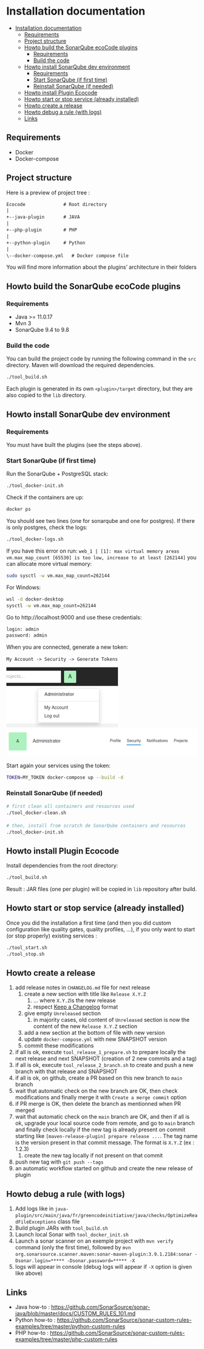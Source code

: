 Installation documentation
==========================

- [Installation documentation](#installation-documentation)
  - [Requirements](#requirements)
  - [Project structure](#project-structure)
  - [Howto build the SonarQube ecoCode plugins](#howto-build-the-sonarqube-ecocode-plugins)
    - [Requirements](#requirements-1)
    - [Build the code](#build-the-code)
  - [Howto install SonarQube dev environment](#howto-install-sonarqube-dev-environment)
    - [Requirements](#requirements-2)
    - [Start SonarQube (if first time)](#start-sonarqube-if-first-time)
    - [Reinstall SonarQube (if needed)](#reinstall-sonarqube-if-needed)
  - [Howto install Plugin Ecocode](#howto-install-plugin-ecocode)
  - [Howto start or stop service (already installed)](#howto-start-or-stop-service-already-installed)
  - [Howto create a release](#howto-create-a-release)
  - [Howto debug a rule (with logs)](#howto-debug-a-rule-with-logs)
  - [Links](#links)

Requirements
------------

- Docker
- Docker-compose

Project structure
-----------------

Here is a preview of project tree :

```txt
Ecocode              # Root directory
|
+--java-plugin       # JAVA
|
+--php-plugin        # PHP
|
+--python-plugin     # Python
|
\--docker-compose.yml   # Docker compose file
```

You will find more information about the plugins’ architecture in their folders

Howto build the SonarQube ecoCode plugins
-----------------------------------------

### Requirements

- Java >= 11.0.17
- Mvn 3
- SonarQube 9.4 to 9.8

### Build the code

You can build the project code by running the following command in the `src` directory.
Maven will download the required dependencies.

```sh
./tool_build.sh
```

Each plugin is generated in its own `<plugin>/target` directory, but they are also copied to the `lib` directory.

Howto install SonarQube dev environment
---------------------------------------

### Requirements

You must have built the plugins (see the steps above).

### Start SonarQube (if first time)

Run the SonarQube + PostgreSQL stack:

```sh
./tool_docker-init.sh
```

Check if the containers are up:

```sh
docker ps
```

You should see two lines (one for sonarqube and one for postgres).
If there is only postgres, check the logs:

```sh
./tool_docker-logs.sh
```

If you have this error on run:
`web_1 | [1]: max virtual memory areas vm.max_map_count [65530] is too low, increase to at least [262144]`
you can allocate more virtual memory:

```sh
sudo sysctl -w vm.max_map_count=262144
```

For Windows:

```sh
wsl -d docker-desktop
sysctl -w vm.max_map_count=262144
```

Go to http://localhost:9000 and use these credentials:

```txt
login: admin
password: admin
```

When you are connected, generate a new token:

`My Account -> Security -> Generate Tokens`

![img.png](docs/resources/img.png)
![img_1.png](docs/resources/img_1.png)

Start again your services using the token:

```sh
TOKEN=MY_TOKEN docker-compose up --build -d
```

### Reinstall SonarQube (if needed)

```sh
# first clean all containers and resources used
./tool_docker-clean.sh

# then, install from scratch de SonarQube containers and resources
./tool_docker-init.sh
```

Howto install Plugin Ecocode
----------------------------

Install dependencies from the root directory:

```sh
./tool_build.sh
```

Result : JAR files (one per plugin) will be copied in `lib` repository after build.

Howto start or stop service (already installed)
-----------------------------------------------

Once you did the installation a first time (and then you did custom configuration like quality gates, quality
profiles, ...),
if you only want to start (or stop properly) existing services :

```sh
./tool_start.sh
./tool_stop.sh
```

Howto create a release
----------------------

1. add release notes in `CHANGELOG.md` file for next release
    1. create a new section with title like `Release X.Y.Z`
        1. ... where `X.Y.Z`is the new release
        2. respect [Keep a Changelog](https://keepachangelog.com/en/1.0.0/) format
    2. give empty `Unreleased` section
        1. in majority cases, old content of `Unreleased` section is now the content of the new `Release X.Y.Z` section
    3. add a new section at the bottom of file with new version
    4. update `docker-compose.yml` with new SNAPSHOT version
    5. commit these modifications
2. if all is ok, execute `tool_release_1_prepare.sh` to prepare locally the next release and next SNAPSHOT (creation of
   2 new commits and a tag)
3. if all is ok, execute `tool_release_2_branch.sh` to create and push a new branch with that release and SNAPSHOT
4. if all is ok, on github, create a PR based on this new branch to `main` branch
5. wait that automatic check on the new branch are OK, then check modifications and finally merge it
   with `Create a merge commit` option
6. if PR merge is OK, then delete the branch as mentionned when PR merged
7. wait that automatic check on the `main` branch are OK, and then if all is ok, upgrade your local source code from
   remote, and go to `main` branch and finally check locally if the
   new tag is already present on commit starting like `[maven-release-plugin] prepare release ...`. The tag
   name is the version present in that commit message. The format is `X.Y.Z` (ex : 1.2.3)
    1. create the new tag locally if not present on that commit
8. push new tag with `git push --tags`
9. an automatic workflow started on github and create the new release of plugin

Howto debug a rule (with logs)
------------------------------

1. Add logs like in `java-plugin/src/main/java/fr/greencodeinitiative/java/checks/OptimizeReadFileExceptions` class file
2. Build plugin JARs with `tool_build.sh`
3. Launch local Sonar with `tool_docker_init.sh`
4. Launch a sonar scanner on an exemple project with `mvn verify` command (only the first time), followed
   by `mvn org.sonarsource.scanner.maven:sonar-maven-plugin:3.9.1.2184:sonar -Dsonar.login=***** -Dsonar.password=***** -X`
5. logs will appear in console (debug logs will appear if `-X` option is given like above)

Links
-----

- Java how-to : https://github.com/SonarSource/sonar-java/blob/master/docs/CUSTOM_RULES_101.md
- Python how-to : https://github.com/SonarSource/sonar-custom-rules-examples/tree/master/python-custom-rules
- PHP how-to : https://github.com/SonarSource/sonar-custom-rules-examples/tree/master/php-custom-rules
